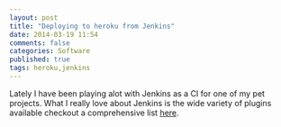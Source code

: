 ```yaml
---
layout: post
title: "Deploying to heroku from Jenkins"
date: 2014-03-19 11:54
comments: false
categories: Software
published: true
tags: heroku,jenkins
---
```


Lately I have been playing alot with Jenkins as a CI for one of my pet projects.
What I really love about Jenkins is the wide variety of plugins available checkout a comprehensive list
[here](http://http://jenkins-plugin-hub.heroku.com/).
